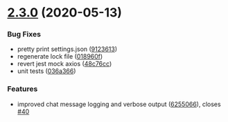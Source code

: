 # [2.3.0](https://github.com/Tarnadas/net64plus-server/compare/2.2.4...2.3.0) (2020-05-13)


### Bug Fixes

* pretty print settings.json ([9123613](https://github.com/Tarnadas/net64plus-server/commit/91236138349bd40a973289f11cbc6e4ba2e8fe12))
* regenerate lock file ([018960f](https://github.com/Tarnadas/net64plus-server/commit/018960fee716f8708b6cdcb751fb41046e95993a))
* revert jest mock axios ([48c76cc](https://github.com/Tarnadas/net64plus-server/commit/48c76cc03c8199685041a5773db1c01b379d6f45))
* unit tests ([036a366](https://github.com/Tarnadas/net64plus-server/commit/036a3668511d596284bd9d033887307d6bb9342e))


### Features

* improved chat message logging and verbose output ([6255066](https://github.com/Tarnadas/net64plus-server/commit/62550661c145632a8c2c0ec7544b5a77093495c6)), closes [#40](https://github.com/Tarnadas/net64plus-server/issues/40)



